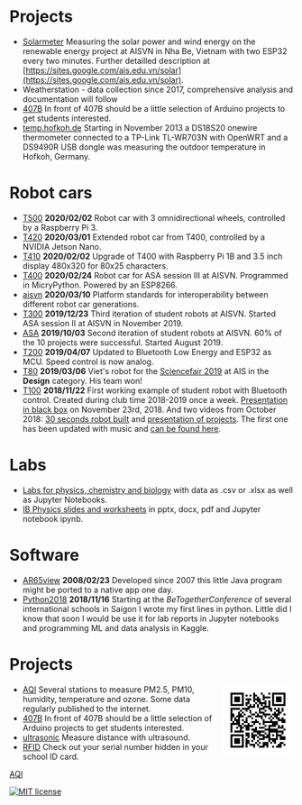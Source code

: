 # Projects

- [Solarmeter](./solarmeter) Measuring the solar power and wind energy on the renewable energy project at AISVN in Nha Be, Vietnam with two ESP32 every two minutes. Further detailled description at [https://sites.google.com/ais.edu.vn/solar](https://sites.google.com/ais.edu.vn/solar).
- Weatherstation - data collection since 2017, comprehensive analysis and documentation will follow
- [407B](./407B) In front of 407B should be a little selection of Arduino projects to get students interested.
- [temp.hofkoh.de](./temp.hofkoh.de) Starting in November 2013 a DS18S20 onewire thermometer connected to a TP-Link TL-WR703N with OpenWRT and a DS9490R USB dongle was measuring the outdoor temperature in Hofkoh, Germany.

# Robot cars

- [T500](./T500) __2020/02/02__  Robot car with 3 omnidirectional wheels, controlled by a Raspberry Pi 3.
- [T420](./T420) __2020/03/01__ Extended robot car from T400, controlled by a NVIDIA Jetson Nano.
- [T410](./T410) __2020/02/02__ Upgrade of T400 with Raspberry Pi 1B and 3.5 inch display 480x320 for 80x25 characters.
- [T400](./T400) __2020/02/24__ Robot car for ASA session III at AISVN. Programmed in MicryPython. Powered by an ESP8266.
- [aisvn](./aisvn) __2020/03/10__ Platform standards for interoperability between different robot car generations.
- [T300](./T300) __2019/12/23__ Third iteration of student robots at AISVN. Started ASA session II at AISVN in November 2019.
- [ASA](./asa) __2019/10/03__ Second iteration of student robots at AISVN. 60% of the 10 projects were successful. Started August 2019.
- [T200](./T200) __2019/04/07__ Updated to Bluetooth Low Energy and ESP32 as MCU. Speed control is now analog.
- [T80](./T80) __2019/03/06__ Viet's robot for the [Sciencefair 2019](https://sites.google.com/ais.edu.vn/sciencefair2019) at AIS in the __Design__ category. His team won!
- [T100](./T100) __2018/11/22__ First working example of student robot with Bluetooth control. Created during club time 2018-2019 once a week. [Presentation in black box](https://docs.google.com/presentation/d/1IE6vhY4cZSOWBHvVIj3YtGkaSpueGU_R7iqlo0ujIk4/edit?usp=sharing) on November 23rd, 2018. And two videos from October 2018: [30 seconds robot built](https://youtu.be/4jvJJgrxoKo) and [presentation of projects](https://youtu.be/MgGgulE-zuQ). The first one has been updated with music and [can be found here](https://youtu.be/CzpAYpl62GI).

# Labs

- [Labs for physics, chemistry and biology](./labs) with data as .csv or .xlsx as well as Jupyter Notebooks.
- [IB Physics slides and worksheets](./physics) in pptx, docx, pdf and Jupyter notebook ipynb.


# Software

- [AR65view](ar65view) __2008/02/23__ Developed since 2007 this little Java program might be ported to a native app one day.
- [Python2018](./python2018) __2018/11/16__ Starting at the _BeTogetherConference_ of several international schools in Saigon I wrote my first lines in python. Little did I know that soon I would be use it for lab reports in Jupyter notebooks and programming ML and data analysis in Kaggle.

# Projects

<img src="docs/aqi.png" align="right" width="25%">

- [AQI](./aqi) Several stations to measure PM2.5, PM10, humidity, temperature and ozone. Some data regularly published to the internet.
- [407B](./407B) In front of 407B should be a little selection of Arduino projects to get students interested.
- [ultrasonic](./ultrasonic) Measure distance with ultrasound.
- [RFID](./rfid) Check out your serial number hidden in your school ID card.

[AQI](https://kreier.github.io/aqi/)


[![MIT license](https://img.shields.io/github/license/kreier/kreier.github.io?color=brightgreen)](http://opensource.org/licenses/MIT)

